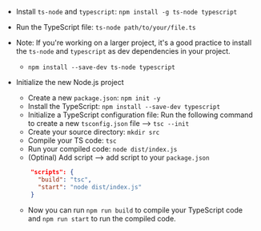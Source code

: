- Install `ts-node` and `typescript`: `npm install -g ts-node typescript`
- Run the TypeScript file: `ts-node path/to/your/file.ts`
- Note: If you're working on a larger project, it's a good practice to install the `ts-node` and `typescript` as dev dependencies in your project.
    - `npm install --save-dev ts-node typescript`

- Initialize the new Node.js project
    - Create a new `package.json`: `npm init -y`
    - Install the TypeScript: `npm install --save-dev typescript`
    - Initialize a TypeScript configuration file: Run the following command to create a new `tsconfig.json` file --> `tsc --init`
    - Create your source directory: `mkdir src`
    - Compile your TS code: `tsc`
    - Run your compiled code: `node dist/index.js`
    - (Optinal) Add script --> add script to your `package.json`
    ```json
        "scripts": {
          "build": "tsc",
          "start": "node dist/index.js"
        }
    ```
    - Now you can run `npm run build` to compile your TypeScript code and `npm run start` to run the compiled code.